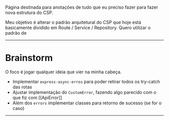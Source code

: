 Página destinada para anotações de tudo que eu preciso fazer para fazer nova estrutura do CSP.

Meu objetivo é alterar o padrão arquitetural do CSP que hoje está basicamente dividido em Route / Service / Repository. Quero utilizar o padrão de 

---
# Brainstorm

O foco é jogar qualquer ideia que vier na minha cabeça.

- Implementar `express-async-erros` para poder retirar todos os try-catch das rotas
- Ajustar implementação do `CustomError`, fazendo algo parecido com o que fiz com [[ApiError]]
- Além dos `errors` implementar classes para retorno de sucesso (se for o caso)

---
